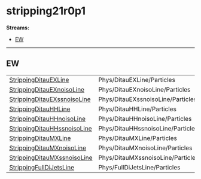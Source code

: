 # stripping21r0p1

**Streams:**

-   [EW](#ew)

------------------------------------------------------------------------

## <span id="ew">EW</span>

|                                                                   |                                   |       |
|-------------------------------------------------------------------|-----------------------------------|-------|
| [StrippingDitauEXLine](stripping21r0p1-ditauexline)               | Phys/DitauEXLine/Particles        | 1.0   |
| [StrippingDitauEXnoisoLine](stripping21r0p1-ditauexnoisoline)     | Phys/DitauEXnoisoLine/Particles   | 0.050 |
| [StrippingDitauEXssnoisoLine](stripping21r0p1-ditauexssnoisoline) | Phys/DitauEXssnoisoLine/Particles | 0.050 |
| [StrippingDitauHHLine](stripping21r0p1-ditauhhline)               | Phys/DitauHHLine/Particles        | 0.100 |
| [StrippingDitauHHnoisoLine](stripping21r0p1-ditauhhnoisoline)     | Phys/DitauHHnoisoLine/Particles   | 0.010 |
| [StrippingDitauHHssnoisoLine](stripping21r0p1-ditauhhssnoisoline) | Phys/DitauHHssnoisoLine/Particles | 0.010 |
| [StrippingDitauMXLine](stripping21r0p1-ditaumxline)               | Phys/DitauMXLine/Particles        | 1.0   |
| [StrippingDitauMXnoisoLine](stripping21r0p1-ditaumxnoisoline)     | Phys/DitauMXnoisoLine/Particles   | 0.100 |
| [StrippingDitauMXssnoisoLine](stripping21r0p1-ditaumxssnoisoline) | Phys/DitauMXssnoisoLine/Particles | 0.100 |
| [StrippingFullDiJetsLine](stripping21r0p1-fulldijetsline)         | Phys/FullDiJetsLine/Particles     | 0.050 |
